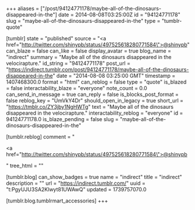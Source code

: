 +++
aliases = ["/post/94124771178/maybe-all-of-the-dinosaurs-disappeared-in-the"]
date = 2014-08-08T03:25:00Z
id = "94124771178"
slug = "maybe-all-of-the-dinosaurs-disappeared-in-the"
type = "tumblr-quote"

[tumblr]
state = "published"
source = "<a href=\"http://twitter.com/shinypb/status/497525618280771584\">@shinypb</a>"
can_blaze = false
can_like = false
display_avatar = true
blog_name = "indirect"
summary = "Maybe all of the dinosaurs disappeared in the velocirapture."
id_string = "94124771178"
post_url = "https://indirect.tumblr.com/post/94124771178/maybe-all-of-the-dinosaurs-disappeared-in-the"
date = "2014-08-08 03:25:00 GMT"
timestamp = 1407468300.0
format = "html"
can_reblog = false
type = "quote"
is_blazed = false
interactability_blaze = "everyone"
note_count = 0.0
can_send_in_message = true
can_reply = false
is_blocks_post_format = false
reblog_key = "UmVkY4Dr"
should_open_in_legacy = true
short_url = "https://tmblr.co/ZY3jby1NgHWTg"
text = "Maybe all of the dinosaurs disappeared in the velocirapture."
interactability_reblog = "everyone"
id = 94124771178.0
is_blaze_pending = false
slug = "maybe-all-of-the-dinosaurs-disappeared-in-the"

[tumblr.reblog]
comment = "<p><a href=\"http://twitter.com/shinypb/status/497525618280771584\">@shinypb</a></p>"
tree_html = ""

[tumblr.blog]
can_show_badges = true
name = "indirect"
title = "indirect"
description = ""
url = "https://indirect.tumblr.com/"
uuid = "t:PgyUJU3SA2Klwyt81UWAwQ"
updated = 1739757070.0

[tumblr.blog.tumblrmart_accessories]
+++
